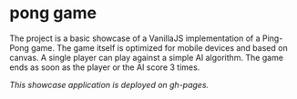 # pong game
The project is a basic showcase of a VanillaJS implementation of a Ping-Pong game. The game itself is optimized for mobile devices and based on canvas. A single player can play against a simple AI algorithm. The game ends as soon as the player or the AI score 3 times.

*This showcase application is deployed on gh-pages.*